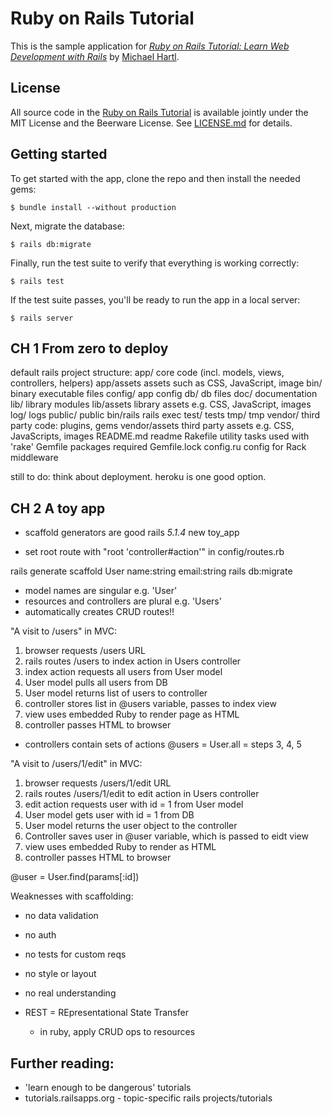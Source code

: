 # Ruby on Rails Tutorial
This is the sample application for
[*Ruby on Rails Tutorial:
Learn Web Development with Rails*](http://www.railstutorial.org/)
by [Michael Hartl](http://www.michaelhartl.com/).
## License
All source code in the [Ruby on Rails Tutorial](http://railstutorial.org/)
is available jointly under the MIT License and the Beerware License. See
[LICENSE.md](LICENSE.md) for details.
## Getting started
To get started with the app, clone the repo and then install the needed gems:
```
$ bundle install --without production
```
Next, migrate the database:
```
$ rails db:migrate
```
Finally, run the test suite to verify that everything is working correctly:
```
$ rails test
```
If the test suite passes, you'll be ready to run the app in a local server:
```
$ rails server
```

## CH 1 From zero to deploy

default rails project structure:
app/          core code (incl. models, views, controllers, helpers)
app/assets    assets such as CSS, JavaScript, image
bin/          binary executable files
config/       app config
db/           db files
doc/          documentation
lib/          library modules
lib/assets    library assets e.g. CSS, JavaScript, images
log/          logs
public/       public
bin/rails     rails exec
test/         tests
tmp/          tmp
vendor/       third party code: plugins, gems
vendor/assets third party assets e.g. CSS, JavaScripts, images
README.md     readme
Rakefile      utility tasks used with 'rake'
Gemfile       packages required
Gemfile.lock
config.ru     config for Rack middleware

still to do: think about deployment. heroku is one good option.

## CH 2 A toy app

- scaffold generators are good
rails _5.1.4_ new toy_app

- set root route with "root 'controller#action'" in config/routes.rb

rails generate scaffold User name:string email:string
rails db:migrate
- model names are singular e.g. 'User'
- resources and controllers are plural e.g. 'Users'
- automatically creates CRUD routes!!

"A visit to /users" in MVC:
1. browser requests /users URL
2. rails routes /users to index action in Users controller
3. index action requests all users from User model
4. User model pulls all users from DB
5. User model returns list of users to controller
6. controller stores list in @users variable, passes to index view
7. view uses embedded Ruby to render page as HTML
8. controller passes HTML to browser

- controllers contain sets of actions
  @users = User.all = steps 3, 4, 5

"A visit to /users/1/edit" in MVC:
1. browser requests /users/1/edit URL
2. rails routes /users/1/edit to edit action in Users controller
3. edit action requests user with id = 1 from User model
4. User model gets user with id = 1 from DB
5. User model returns the user object to the controller
6. Controller saves user in @user variable, which is passed to eidt view
7. view uses embedded Ruby to render as HTML
8. controller passes HTML to browser

  @user = User.find(params[:id])

Weaknesses with scaffolding:
- no data validation
- no auth
- no tests for custom reqs
- no style or layout
- no real understanding

- REST = REpresentational State Transfer
  - in ruby, apply CRUD ops to resources

## Further reading:
- 'learn enough to be dangerous' tutorials
- tutorials.railsapps.org - topic-specific rails projects/tutorials
